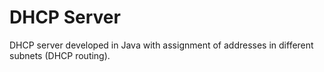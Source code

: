 # DHCP Server
DHCP server developed in Java with assignment of addresses in different subnets (DHCP routing).
